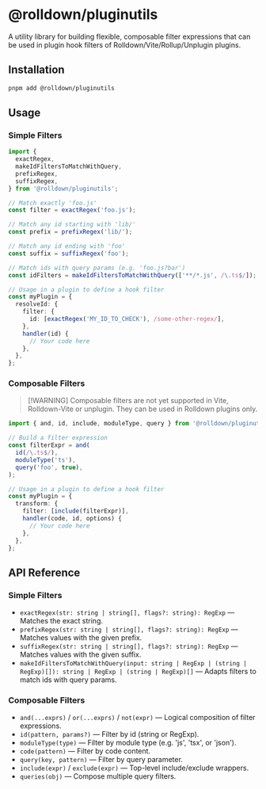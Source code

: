 # @rolldown/pluginutils

A utility library for building flexible, composable filter expressions that can be used in plugin hook filters of Rolldown/Vite/Rollup/Unplugin plugins.

## Installation

```sh
pnpm add @rolldown/pluginutils
```

## Usage

### Simple Filters

```ts
import {
  exactRegex,
  makeIdFiltersToMatchWithQuery,
  prefixRegex,
  suffixRegex,
} from '@rolldown/pluginutils';

// Match exactly 'foo.js'
const filter = exactRegex('foo.js');

// Match any id starting with 'lib/'
const prefix = prefixRegex('lib/');

// Match any id ending with 'foo'
const suffix = suffixRegex('foo');

// Match ids with query params (e.g. 'foo.js?bar')
const idFilters = makeIdFiltersToMatchWithQuery(['**/*.js', /\.ts$/]);

// Usage in a plugin to define a hook filter
const myPlugin = {
  resolveId: {
    filter: {
      id: [exactRegex('MY_ID_TO_CHECK'), /some-other-regex/],
    },
    handler(id) {
      // Your code here
    },
  },
};
```

### Composable Filters

> [!WARNING] Composable filters are not yet supported in Vite, Rolldown-Vite or unplugin. They can be used in Rolldown plugins only.

```ts
import { and, id, include, moduleType, query } from '@rolldown/pluginutils';

// Build a filter expression
const filterExpr = and(
  id(/\.ts$/),
  moduleType('ts'),
  query('foo', true),
);

// Usage in a plugin to define a hook filter
const myPlugin = {
  transform: {
    filter: [include(filterExpr)],
    handler(code, id, options) {
      // Your code here
    },
  },
};
```

## API Reference

### Simple Filters

- `exactRegex(str: string | string[], flags?: string): RegExp` — Matches the exact string.
- `prefixRegex(str: string | string[], flags?: string): RegExp` — Matches values with the given prefix.
- `suffixRegex(str: string | string[], flags?: string): RegExp` — Matches values with the given suffix.
- `makeIdFiltersToMatchWithQuery(input: string | RegExp | (string | RegExp)[]): string | RegExp | (string | RegExp)[]` — Adapts filters to match ids with query params.

### Composable Filters

- `and(...exprs)` / `or(...exprs)` / `not(expr)` — Logical composition of filter expressions.
- `id(pattern, params?)` — Filter by id (string or RegExp).
- `moduleType(type)` — Filter by module type (e.g. 'js', 'tsx', or 'json').
- `code(pattern)` — Filter by code content.
- `query(key, pattern)` — Filter by query parameter.
- `include(expr)` / `exclude(expr)` — Top-level include/exclude wrappers.
- `queries(obj)` — Compose multiple query filters.
